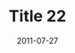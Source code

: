 ---
layout: posts
title: "Title 22"
img: "https://image.tmdb.org/t/p/w185/kPRb1mbVHGop0egQ7153y0lhzGL.jpg"
date: 2011-07-27
genre: "Comedy"
categories: Movies
tags: bollywood, shah ruch khan
published: true 
---